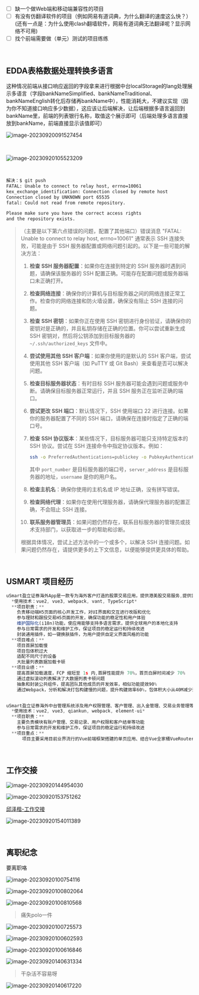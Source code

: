 - [ ] 缺一个做Web端和移动端兼容性的项目
- [ ] 有没有仿翻译软件的项目（例如网易有道词典，为什么翻译的速度这么快？）(还有一点是：为什么使用clash翻墙软件，网易有道词典无法翻译呢？显示网络不可用)
- [ ] 找个前端需要做（单元）测试的项目练练

​	

## EDDA表格数据处理转换多语言

这种情况前端从接口响应返回的字段拿来进行根据中台localStorage的lang处理展示多语言（字段bankNameSimplified、bankNameTraditional、bankNameEnglish转化后存储再bankName中），性能消耗大，不建议实现（因为你不知道接口响应多少数据），这应该让后端解决，让后端根据多语言返回到bankName里，前端的列表银行名称，取值这个展示即可（后端处理多语言直接放到bankName，前端直接显示该值即可）

![image-20230920091527454](9月20日.assets/image-20230920091527454.png)

​	

![image-20230920105523209](9月20日.assets/image-20230920105523209.png)

​	

```bash
解决：$ git push
FATAL: Unable to connect to relay host, errno=10061
kex_exchange_identification: Connection closed by remote host
Connection closed by UNKNOWN port 65535
fatal: Could not read from remote repository.

Please make sure you have the correct access rights
and the repository exists.
```

> （主要是以下第六点错误的问题，配置了其他端口）错误消息 "FATAL: Unable to connect to relay host, errno=10061" 通常表示 SSH 连接失败，可能是由于 SSH 服务器配置或网络问题引起的。以下是一些可能的解决方法：
>
> 1. **检查 SSH 服务器配置**：如果你在连接到特定的 SSH 服务器时遇到问题，请确保该服务器的 SSH 配置正确。可能存在配置问题或服务器端口未正确打开。
>
> 2. **检查网络连接**：确保你的计算机与目标服务器之间的网络连接正常工作。检查你的网络连接和防火墙设置，确保没有阻止 SSH 连接的问题。
>
> 3. **检查 SSH 密钥**：如果你正在使用 SSH 密钥进行身份验证，请确保你的密钥对是正确的，并且私钥存储在正确的位置。你可以尝试重新生成 SSH 密钥对，然后将公钥添加到目标服务器的 `~/.ssh/authorized_keys` 文件中。
>
> 4. **尝试使用其他 SSH 客户端**：如果你使用的是默认的 SSH 客户端，尝试使用其他 SSH 客户端（如 PuTTY 或 Git Bash）来查看是否可以解决问题。
>
> 5. **检查目标服务器状态**：有时目标 SSH 服务器可能会遇到问题或服务中断。请确保目标服务器正常运行，并且 SSH 服务正在监听正确的端口。
>
> 6. **尝试更改 SSH 端口**：默认情况下，SSH 使用端口 22 进行连接。如果你的服务器配置了不同的 SSH 端口，请确保在连接时指定了正确的端口号。
>
> 7. **检查 SSH 协议版本**：某些情况下，目标服务器可能只支持特定版本的 SSH 协议。尝试在 SSH 连接命令中指定协议版本。例如：
>
>    ```bash
>    ssh -o PreferredAuthentications=publickey -o PubkeyAuthentication=yes -o PasswordAuthentication=no -o HostbasedAuthentication=no -o ChallengeResponseAuthentication=no -o GSSAPIAuthentication=no -o UseRoaming=no -o BatchMode=yes -o StrictHostKeyChecking=no -o UserKnownHostsFile=/dev/null -o ConnectTimeout=30 -o LogLevel=ERROR -o User=username -p port_number server_address
>    ```
>
>    其中 `port_number` 是目标服务器的端口号，`server_address` 是目标服务器的地址，`username` 是你的用户名。
>
> 8. **检查主机名**：确保你使用的主机名或 IP 地址正确，没有拼写错误。
>
> 9. **检查网络代理**：如果你在使用代理服务器，请确保代理服务器的配置正确，不会阻止 SSH 连接。
>
> 10. **联系服务器管理员**：如果问题仍然存在，联系目标服务器的管理员或技术支持部门，以获取进一步的帮助和诊断。
>
> 根据具体情况，尝试上述方法中的一个或多个，以解决 SSH 连接问题。如果问题仍然存在，请提供更多的上下文信息，以便能够提供更具体的帮助。

​	

## USMART 项目经历

```js
uSmart盈立证券海外App是一款专为海外客户打造的股票交易应用，提供港美股交易服务,提供实时股票行情、交易数据和资讯等功能。
  *使用技术：vue2, vue3, webpack, vant, TypeScript*
  **项目职责：**
    负责移动端H5页面的核心开发工作，对UI界面和交互进行改版和优化
    参与理财和跟投交易H5页面的开发，确保功能的稳定性和用户体验
    维护国际化(i18n)功能，使应用能够支持多语言需求，提供全球用户的本地化支持
    参与日常需求的开发和维护工作，保证项目的稳定运行和持续改进
    封装通用插件，如一键换肤插件，为用户提供自定义界面风格的功能
  **项目难点：**
    项目首屏加载慢
    项目包体积过大
    适配不同尺寸的设备
    大批量列表数据加载卡顿
  **项目业绩：**
    提高首屏加载速度，FCP 缩短至 1s 内,首屏性能提升 70%，首页白屏时间减少 70%
    通过虚拟滚动列表解决了大数据列表卡顿问题 
    抽象和封装公共组件，提高团队其他成员的开发效率，相似功能提效90%
    通过Webpack，分析和解决打包构建慢的问题，提升构建效率60%，包体积大小从40M减少到18M


uSmart盈立证券海外中台管理系统涉及用户权限管理、客户管理、出入金管理、交易业务管理等多个模块。
  *使用技术：vue2, vue3, qiankun, webpack, element-ui*
  **项目职责：**
    主要负责模块有账户管理、交易记录、用户权限和客户结单等功能
    参与日常需求的开发和维护工作，保证项目的稳定运行和持续改进
  **项目重点：**
      项目主要采用目前业界流行的Vue前端框架搭建的单页应用、结合Vue全家桶VueRouter、Vuex以及Webpack构建工具进行开发后期由于业务量暴增导致项目太大的问题，需求对根据不同的业务拆分，采用 qiankun 实现微前端单页应用。
```

​	

## 工作交接

![image-20230920144954030](9月20日.assets/image-20230920144954030.png)

![image-20230920153751262](9月20日.assets/image-20230920153751262.png)

[邱泽楷-工作交接](http://wiki.yxzq.com/pages/viewpage.action?pageId=47500385)

![image-20230920154011389](9月20日.assets/image-20230920154011389.png)

​	

## 离职纪念

要离职咯

![image-20230920100754116](9月20日.assets/image-20230920100754116.png)

![image-20230920100802064](9月20日.assets/image-20230920100802064.png)

![image-20230920100810568](9月20日.assets/image-20230920100810568.png)

> 痛失polo一件

![image-20230920100725573](9月20日.assets/image-20230920100725573.png)

![image-20230920100602593](9月20日.assets/image-20230920100602593.png)

![image-20230920100616846](9月20日.assets/image-20230920100616846.png)

![image-20230920140631334](9月20日.assets/image-20230920140631334.png)

> 干杂活不容易呀

![image-20230920140617220](9月20日.assets/image-20230920140617220.png)